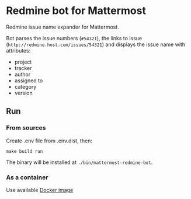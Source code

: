 # Redmine bot for Mattermost

Redmine issue name expander for Mattermost.

Bot parses the issue numbers (`#54321`), the links to issue (`http://redmine.host.com/issues/54321`) and displays the issue name with attributes:
* project
* tracker
* author
* assigned to
* category
* version

## Run

### From sources

Create .env file from .env.dist, then:
```
make build run
```

The binary will be installed at `./bin/mattermost-redmine-bot`.

### As a container

Use available [Docker image](https://hub.docker.com/r/akuzia/mattermost-redmine-bot)
